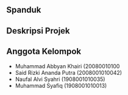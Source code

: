 ## Spanduk


## Deskripsi Projek


## Anggota Kelompok

  - Muhammad Abbyan Khairi (20080010100
  - Said Rizki Ananda Putra (2008001010042)
  - Naufal Alvi Syahri (1908001010035)
  - Muhammad Syafiq (1908001010013)
